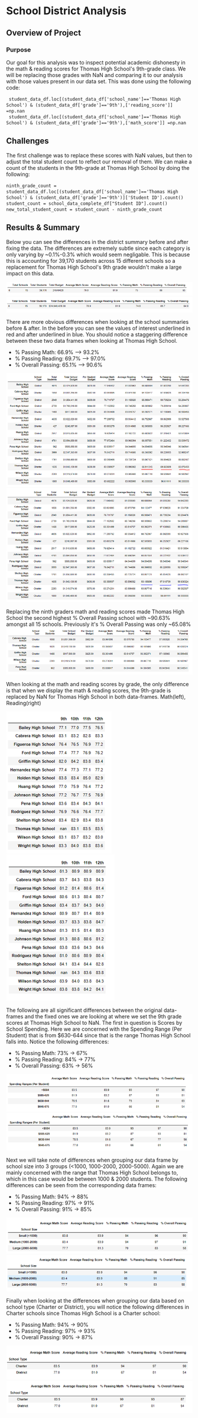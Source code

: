 # School District Analysis

## Overview of Project

### Purpose

Our goal for this analysis was to inspect potential academic dishonesty in the math & reading scores for Thomas High School's 9th-grade class. We will be replacing those grades with NaN and comparing it to our analysis with those values present in our data set. This was done using the following code:
```
 student_data_df.loc[(student_data_df['school_name']=='Thomas High School') & (student_data_df['grade']=='9th'),['reading_score']] =np.nan
 student_data_df.loc[(student_data_df['school_name']=='Thomas High School') & (student_data_df['grade']=='9th'),['math_score']] =np.nan
 ```

## Challenges

The first challenge was to replace these scores with NaN values, but then to adjust the total student count to reflect our removal of them. We can make a count of the students in the 9th-grade at Thomas High School by doing the following:

```
ninth_grade_count = student_data_df.loc[(student_data_df['school_name']=='Thomas High School') & (student_data_df['grade']=='9th')]['Student ID'].count()
student_count = school_data_complete_df["Student ID"].count()
new_total_student_count = student_count - ninth_grade_count
```

## Results & Summary

Below you can see the differences in the district summary before and after fixing the data. The differences are extremely subtle since each category is only varying by ~0.1%-0.3% which would seem negligable. This is because this is accounting for 39,170 students across 15 different schools so a replacement for Thomas High School's 9th grade wouldn't make a large impact on this data.

![district_summary_original](https://github.com/brand0j/School_District_Analysis/blob/main/Resources/district_summary_original.PNG)
![district_summary_fixed](https://github.com/brand0j/School_District_Analysis/blob/main/Resources/district_summary_fixed.PNG)



There are more obvious differences when looking at the school summaries before & after. In the before you can see the values of interest underlined in red and after underlined in blue. You should notice a staggering difference between these two data frames when looking at Thomas High School. 
- % Passing Math: 66.9% --> 93.2%
- % Passing Reading: 69.7% --> 97.0%
- % Overall Passing: 65.1% --> 90.6%

![Thomas_High_School_original](https://github.com/brand0j/School_District_Analysis/blob/main/Resources/Thomas_High_School_original.PNG)
![Thomas_High_School_fixed](https://github.com/brand0j/School_District_Analysis/blob/main/Resources/Thomas_High_School_fixed.PNG)


Replacing the ninth graders math and reading scores made Thomas High School the second highest % Overall Passing school with ~90.63% amongst all 15 schools. Previously it's % Overall Passing was only ~65.08%
![top_schools_fixed](https://github.com/brand0j/School_District_Analysis/blob/main/Resources/top_schools_fixed.PNG)


When looking at the math and reading scores by grade, the only difference is that when we display the math & reading scores, the 9th-grade is replaced by NaN for Thomas High School in both data-frames. Math(left), Reading(right)

![math_scores_by_grade](https://github.com/brand0j/School_District_Analysis/blob/main/Resources/math_scores_by_grade.PNG)
![reading_scores_by_grade](https://github.com/brand0j/School_District_Analysis/blob/main/Resources/reading_scores_by_grade.PNG)


The following are all significant differences between the original data-frames and the fixed ones we are looking at where we set the 9th grade scores at Thomas High School to NaN. The first in question is Scores by School Spending. Here we are concerned with the Spending Range (Per Student) that is from $630-644 since that is the range Thomas High School falls into. Notice the following differences:
- % Passing Math: 73% -> 67%
- % Passing Reading: 84% -> 77%
- % Overall Passing: 63% -> 56%

![scores_by_school_spending_original](https://github.com/brand0j/School_District_Analysis/blob/main/Resources/scores_by_school_spending_original.PNG)
![scores_by_school_spending_fixed](https://github.com/brand0j/School_District_Analysis/blob/main/Resources/scores_by_school_spending_fixed.PNG)


Next we will take note of differences when grouping our data frame by school size into 3 groups (<1000, 1000-2000, 2000-5000). Again we are mainly concerned with the range that Thomas High School belongs to, which in this case would be between 1000 & 2000 students. The following differences can be seen from the corresponding data frames:
- % Passing Math: 94% -> 88%
- % Passing Reading: 97% -> 91%
- % Overall Passing: 91% -> 85%

![scores_by_school_size_original](https://github.com/brand0j/School_District_Analysis/blob/main/Resources/scores_by_school_size_original.PNG)
![scores_by_school_size_fixed](https://github.com/brand0j/School_District_Analysis/blob/main/Resources/scores_by_school_size_fixed.PNG)

Finally when looking at the differences when grouping our data based on school type (Charter or District), you will notice the following differences in Charter schools since Thomas High School is a Charter school:

- % Passing Math: 94% -> 90%
- % Passing Reading: 97% -> 93%
- % Overall Passing: 90% -> 87%

![scores_by_school_type_original](https://github.com/brand0j/School_District_Analysis/blob/main/Resources/scores_by_school_type_original.PNG)
![scores_by_school_type_fixed](https://github.com/brand0j/School_District_Analysis/blob/main/Resources/scores_by_school_type_fixed.PNG)

